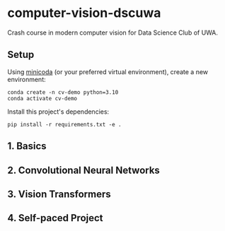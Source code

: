 # computer-vision-dscuwa
Crash course in modern computer vision for Data Science Club of UWA.

## Setup

Using [minicoda](https://www.anaconda.com/download/success) (or your preferred virtual environment), create a new environment:
```
conda create -n cv-demo python=3.10
conda activate cv-demo
```

Install this project's dependencies:
```
pip install -r requirements.txt -e .
```

## 1. Basics

## 2. Convolutional Neural Networks

## 3. Vision Transformers

## 4. Self-paced Project
